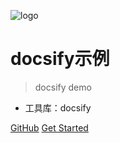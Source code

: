 ![logo](https://docsify.js.org/_media/icon.svg)

# docsify示例

> docsify demo

* 工具库：docsify

[GitHub](https://github.com/otary/docsify-samples.git)
[Get Started](#zh-cn/quickStart.md)